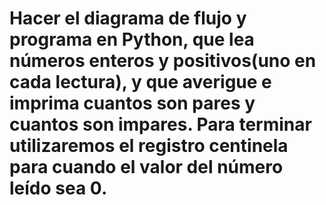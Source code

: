 # Hacer el diagrama de flujo y programa en Python, que lea números enteros y positivos(uno en cada lectura), y que averigue e imprima cuantos son pares y cuantos son impares. Para terminar utilizaremos el registro centinela para cuando el valor del número leído sea 0.